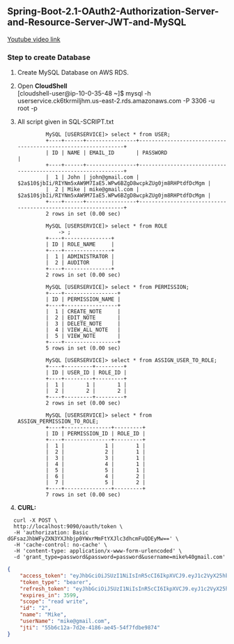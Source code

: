 ## Spring-Boot-2.1-OAuth2-Authorization-Server-and-Resource-Server-JWT-and-MySQL

[Youtube video link](https://youtu.be/l9chhjL7Kuk)

### Step to create Database
1. Create MySQL Database on AWS RDS.
2. Open **CloudShell**<br>
    [cloudshell-user@ip-10-0-35-48 ~]$ mysql -h userservice.ck6tkrmiljhm.us-east-2.rds.amazonaws.com -P 3306 -u root -p 
3. All script given in SQL-SCRIPT.txt
                
                MySQL [USERSERVICE]> select * from USER;
                +----+------+----------------+--------------------------------------------------------------+
                | ID | NAME | EMAIL_ID       | PASSWORD                                                     |
                +----+------+----------------+--------------------------------------------------------------+
                |  1 | John | john@gmail.com | $2a$10$jbIi/RIYNm5xAW9M7IaE5.WPw6BZgD8wcpkZUg0jm8RHPtdfDcMgm |
                |  2 | Mike | mike@gmail.com | $2a$10$jbIi/RIYNm5xAW9M7IaE5.WPw6BZgD8wcpkZUg0jm8RHPtdfDcMgm |
                +----+------+----------------+--------------------------------------------------------------+
                2 rows in set (0.00 sec)

                MySQL [USERSERVICE]> select * from ROLE
                    -> ;
                +----+---------------+
                | ID | ROLE_NAME     |
                +----+---------------+
                |  1 | ADMINISTRATOR |
                |  2 | AUDITOR       |
                +----+---------------+
                2 rows in set (0.00 sec)

                MySQL [USERSERVICE]> select * from PERMISSION;
                +----+-----------------+
                | ID | PERMISSION_NAME |
                +----+-----------------+
                |  1 | CREATE_NOTE     |
                |  2 | EDIT_NOTE       |
                |  3 | DELETE_NOTE     |
                |  4 | VIEW_ALL_NOTE   |
                |  5 | VIEW_NOTE       |
                +----+-----------------+
                5 rows in set (0.00 sec)

                MySQL [USERSERVICE]> select * from ASSIGN_USER_TO_ROLE;
                +----+---------+---------+
                | ID | USER_ID | ROLE_ID |
                +----+---------+---------+
                |  1 |       1 |       1 |
                |  2 |       2 |       2 |
                +----+---------+---------+
                2 rows in set (0.00 sec)

                MySQL [USERSERVICE]> select * from ASSIGN_PERMISSION_TO_ROLE;
                +----+---------------+---------+
                | ID | PERMISSION_ID | ROLE_ID |
                +----+---------------+---------+
                |  1 |             1 |       1 |
                |  2 |             2 |       1 |
                |  3 |             3 |       1 |
                |  4 |             4 |       1 |
                |  5 |             5 |       1 |
                |  6 |             4 |       2 |
                |  7 |             5 |       2 |
                +----+---------------+---------+
                7 rows in set (0.00 sec)
4. **CURL:**
```SSH
  curl -X POST \
  http://localhost:9090/oauth/token \
  -H 'authorization: Basic dGFsazJhbWFyZXN3YXJhbjp0YWxrMmFtYXJlc3dhcmFuQDEyMw==' \
  -H 'cache-control: no-cache' \
  -H 'content-type: application/x-www-form-urlencoded' \
  -d 'grant_type=password&password=password&username=mike%40gmail.com'
  ```

```JSON
{
    "access_token": "eyJhbGciOiJSUzI1NiIsInR5cCI6IkpXVCJ9.eyJ1c2VyX25hbWUiOiJtaWtlQGdtYWlsLmNvbSIsInNjb3BlIjpbInJlYWQiLCJ3cml0ZSJdLCJuYW1lIjoiTWlrZSIsImlkIjoiMiIsImV4cCI6MTYyNDYyOTI2MCwidXNlck5hbWUiOiJtaWtlQGdtYWlsLmNvbSIsImF1dGhvcml0aWVzIjpbIlJPTEVfVklFV19OT1RFIiwiUk9MRV9WSUVXX0FMTF9OT1RFIl0sImp0aSI6IjU1YjZjMTJhLTdkMmUtNDE4Ni1hZTQ1LTU0ZjdmZGJlOTg3NCIsImNsaWVudF9pZCI6InRhbGsyYW1hcmVzd2FyYW4ifQ.CXDZ6oq97AfA9e3j_XKn4EWm4GIpkqP7Eq5TxVUNw_4-pED0T5aljLyh7ILWtKoxEnVUYT6RYmxLzewELsujSZhDQW4oCn9qYqpkRS_Eo8kK_jLQWLI8pDWLq3IqdPqnIaGxrsuu2uriSBjGGQjBy2O6g100T-gSWaqYOcm16TaEFKcohCBQpk_FCXXrF-QFbJiShmR0U7z7bXM7ZDzoT81FBHkmX438ohti1Vu-mY9syB2LG-FRo9ckwADGSUmdDAREYvaLwF7RMT455xFWEy1JKrwFfREXOlyFoCO-g5muS_G1gBpHpWIYLvRjIbZRBmLPAeI6NbblBPEuTfwKeA",
    "token_type": "bearer",
    "refresh_token": "eyJhbGciOiJSUzI1NiIsInR5cCI6IkpXVCJ9.eyJ1c2VyX25hbWUiOiJtaWtlQGdtYWlsLmNvbSIsInNjb3BlIjpbInJlYWQiLCJ3cml0ZSJdLCJhdGkiOiI1NWI2YzEyYS03ZDJlLTQxODYtYWU0NS01NGY3ZmRiZTk4NzQiLCJuYW1lIjoiTWlrZSIsImlkIjoiMiIsImV4cCI6MTYyNDY0MzY2MCwidXNlck5hbWUiOiJtaWtlQGdtYWlsLmNvbSIsImF1dGhvcml0aWVzIjpbIlJPTEVfVklFV19OT1RFIiwiUk9MRV9WSUVXX0FMTF9OT1RFIl0sImp0aSI6IjNhODdmYTdjLTcwY2ItNDRlZi05NDExLTQ5ZmE2NGY2YjNiZCIsImNsaWVudF9pZCI6InRhbGsyYW1hcmVzd2FyYW4ifQ.Q7x9ka2hoi4TLvpzENykBO5UIk5DOWAHzeFkjwE-lyREKsac8lkIVsoGKthxpu_30OZJ7V66C93GccPLLL8OgvqBSfQEjMd3sp_URlB5WAmKztAHzd0_Znbvby7HEri1Eb3WIVNNnPaFNkVuarGdF5adr9zgY1HydG6mJXMmt68HEPpg2HYv19wPSeKM30bRuC5GTtMN2pV_AqPrLUOu1ZlPssxOs2opiipbKbT-V3VwUsEMTCs4NPPp4NInQhEhmh6hxkVRni0RwCjiNnxNcSXL8Y9yCvkTwwOApyuIrtNTNhKaxFcCHL68lHAD7quMvEfNtJrdwWFRprT25gH8yg",
    "expires_in": 3599,
    "scope": "read write",
    "id": "2",
    "name": "Mike",
    "userName": "mike@gmail.com",
    "jti": "55b6c12a-7d2e-4186-ae45-54f7fdbe9874"
}
```
